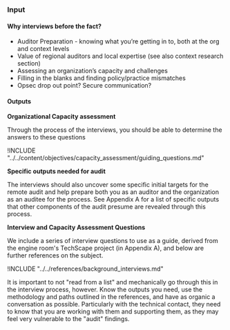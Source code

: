 ### Input


#### Why interviews before the fact? ####
 
 * Auditor Preparation - knowing what you’re getting in to, both at the org and context levels
 * Value of regional auditors and local expertise (see also context research section)
 * Assessing an organization’s capacity and challenges
 * Filling in the blanks and finding policy/practice mismatches
 * Opsec drop out point? Secure communication?

#### Outputs #### 

**Organizational Capacity assessment**

Through the process of the interviews, you should be able to determine the answers to these questions

!INCLUDE "../../content/objectives/capacity_assessment/guiding_questions.md"

**Specific outputs needed for audit**

The interviews should also uncover some specific initial targets for the remote audit and help prepare both you as an auditor and the organization as an auditee for the process.  See Appendix A for a list of specific outputs that other components of the audit presume are revealed through this process.

**Interview and Capacity Assessment Questions**

We include a series of interview questions to use as a guide, derived from the engine room's TechScape project (in Appendix A), and below are further references on the subject.

!INCLUDE "../../references/background_interviews.md"


It is important to not "read from a list" and mechanically go through this in the interview process, however.  Know the outputs you need, use the methodology and paths outlined in the references, and have as organic a conversation as possible.  Particularly with the technical contact, they need to know that you are working with them and supporting them, as they may feel very vulnerable to the "audit" findings.